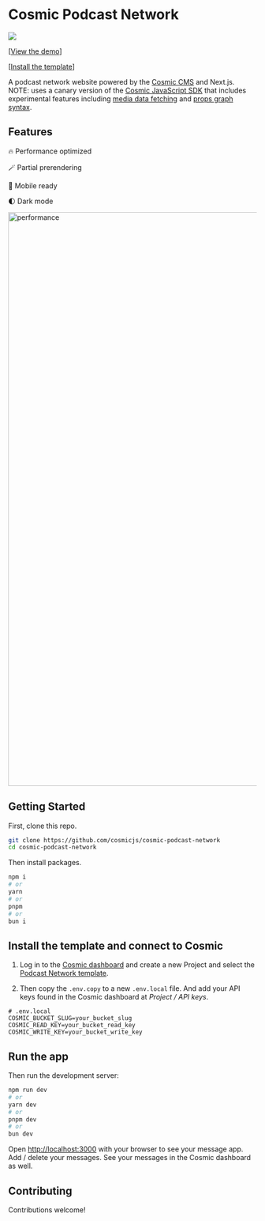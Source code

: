# Cosmic Podcast Network

<a href="https://cosmic-podcast-network.vercel.app/">
  <img src="https://imgix.cosmicjs.com/daec0820-4dd1-11ef-b1ea-f56c65dfade9-podcast-network-screenshot-3.png?w=2000&auto=forat,compression" />
</a>

[[View the demo](https://cosmic-podcast-network.vercel.app)]

[[Install the template](https://www.cosmicjs.com/templates/podcast-network)]

A podcast network website powered by the [Cosmic CMS](https://www.cosmicjs.com/) and Next.js. NOTE: uses a canary version of the [Cosmic JavaScript SDK](https://www.npmjs.com/package/@cosmicjs/sdk) that includes experimental features including [media data fetching](https://github.com/cosmicjs/cosmic-sdk-js/pull/38) and [props graph syntax](https://github.com/cosmicjs/cosmic-sdk-js/pull/37).

## Features

🔥 Performance optimized

🪄 Partial prerendering

📱 Mobile ready

🌓 Dark mode

<img width="1161" alt="performance" src="https://github.com/user-attachments/assets/ec815177-7443-4a44-b8b7-7453028d374a">

## Getting Started

First, clone this repo.

```bash
git clone https://github.com/cosmicjs/cosmic-podcast-network
cd cosmic-podcast-network
```

Then install packages.

```bash
npm i
# or
yarn
# or
pnpm
# or
bun i
```

## Install the template and connect to Cosmic

1. Log in to the [Cosmic dashboard](https://app.cosmicjs.com/) and create a new Project and select the [Podcast Network template](https://www.cosmicjs.com/templates/podcast-network).

2. Then copy the `.env.copy` to a new `.env.local` file. And add your API keys found in the Cosmic dashboard at _Project / API keys_.

```
# .env.local
COSMIC_BUCKET_SLUG=your_bucket_slug
COSMIC_READ_KEY=your_bucket_read_key
COSMIC_WRITE_KEY=your_bucket_write_key
```

## Run the app

Then run the development server:

```bash
npm run dev
# or
yarn dev
# or
pnpm dev
# or
bun dev
```

Open [http://localhost:3000](http://localhost:3000) with your browser to see your message app. Add / delete your messages. See your messages in the Cosmic dashboard as well.

## Contributing

Contributions welcome!
